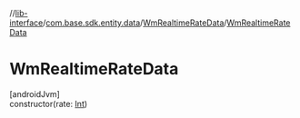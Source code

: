 //[lib-interface](../../../index.md)/[com.base.sdk.entity.data](../index.md)/[WmRealtimeRateData](index.md)/[WmRealtimeRateData](-wm-realtime-rate-data.md)

# WmRealtimeRateData

[androidJvm]\
constructor(rate: [Int](https://kotlinlang.org/api/latest/jvm/stdlib/kotlin/-int/index.html))
